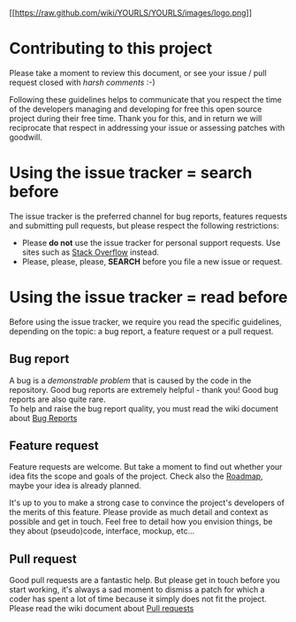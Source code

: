 [[https://raw.github.com/wiki/YOURLS/YOURLS/images/logo.png]]

# Contributing to this project

Please take a moment to review this document, or see your issue / pull request closed with *harsh comments* :-)

Following these guidelines helps to communicate that you respect the time of
the developers managing and developing for free this open source project during their free time.
Thank you for this, and in return we will reciprocate that respect in addressing your issue
or assessing patches with goodwill.

# Using the issue tracker = search before

The issue tracker is the preferred channel for bug reports, features requests and submitting pull
requests, but please respect the following restrictions:

* Please **do not** use the issue tracker for personal support requests. Use sites such as
  [Stack Overflow](http://stackoverflow.com) instead.
* Please, please, please, **SEARCH** before you file a new issue or request.

# Using the issue tracker = read before

Before using the issue tracker, we require you read the specific guidelines, depending on the topic:
a bug report, a feature request or a pull request.

## Bug report

A bug is a _demonstrable problem_ that is caused by the code in the repository.
Good bug reports are extremely helpful - thank you! Good bug reports are also quite rare.  
To help and raise the bug report quality, you must read the wiki document about [Bug Reports](https://github.com/YOURLS/YOURLS/wiki/Bug-Report)

## Feature request

Feature requests are welcome. But take a moment to find out whether your idea fits the scope and
goals of the project. Check also the [Roadmap](https://github.com/YOURLS/YOURLS/wiki/Road-Map),
maybe your idea is already planned.

It's up to you to make a strong case to convince the project's developers of the merits of this feature.
Please provide as much detail and context as possible and get in touch. Feel free to detail how you envision
things, be they about (pseudo)code, interface, mockup, etc...

## Pull request

Good pull requests are a fantastic help. But please get in touch before you start working,
it's always a sad moment to dismiss a patch for which a coder has spent a lot of time because
it simply does not fit the project. Please read the wiki
document about [Pull requests](https://github.com/YOURLS/YOURLS/wiki/Pull-Request)

